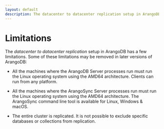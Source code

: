 ```yaml
---
layout: default
description: The datacenter to datacenter replication setup in ArangoDB has a few limitations
---
```

Limitations
===========

The _datacenter to datacenter replication_ setup in ArangoDB has a few limitations.
Some of these limitations may be removed in later versions of ArangoDB:

- All the machines where the ArangoDB Server processes run must run the Linux
  operating system using the AMD64 architecture. Clients can run from any platform.

- All the machines where the ArangoSync Server processes run must run the Linux
  operating system using the AMD64 architecture.
  The ArangoSync command line tool is available for Linux, Windows & macOS.

- The entire cluster is replicated. It is not possible to exclude specific
  databases or collections from replication.

